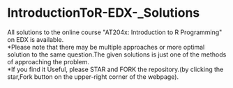# IntroductionToR-EDX-_Solutions
All solutions to the online course "AT204x: Introduction to R Programming" on EDX is available.
<br>*Please note that there may be multiple approaches or more optimal solution to the same question.The given solutions is just one of the methods of approaching the problem. <br>
*If you find it Useful, please STAR and FORK the repository.(by clicking the star,Fork button on the upper-right corner of the webpage).
